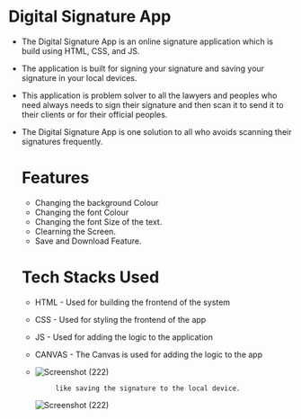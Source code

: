 # Digital Signature App 

- The Digital Signature App is an online signature application which is build using HTML, CSS, and JS.
- The application is built for signing your signature and saving your signature in your local devices.
- This application is problem solver to all the lawyers and peoples who need always needs to sign
  their signature and then scan it to send it to their clients or for their official peoples.
- The Digital Signature App is one solution to all who avoids scanning their signatures frequently.

  # Features
  -  Changing the background Colour
  -  Changing the font Colour
  -  Changing the font Size of the text.
  -  Clearning the Screen.
  -  Save and Download Feature.

    # Tech Stacks Used
     - HTML - Used for building the frontend of the system
     - CSS -  Used for styling the frontend of the app
     - JS  -  Used for adding the logic to the application
     - CANVAS - The Canvas is used for adding the logic to the app
     - ![Screenshot (222)](https://github.com/user-attachments/assets/d4096816-3273-489a-b51f-bdf56ad82ffe)

                like saving the signature to the local device.

       

       ![Screenshot (222)](https://github.com/user-attachments/assets/bc8d17e3-da28-427e-90d9-8069810246fe)

       
